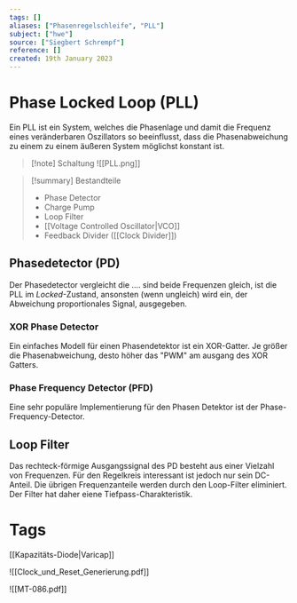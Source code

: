 ```yaml
---
tags: []
aliases: ["Phasenregelschleife", "PLL"]
subject: ["hwe"]
source: ["Siegbert Schrempf"]
reference: []
created: 19th January 2023
---
```


# Phase Locked Loop (PLL)

Ein PLL ist ein System, welches die Phasenlage und damit die Frequenz eines veränderbaren Oszillators so beeinflusst, dass die Phasenabweichung zu einem zu einem äußeren System möglichst konstant ist. 

> [!note] Schaltung
> ![[PLL.png]]

> [!summary] Bestandteile
> - Phase Detector
> - Charge Pump
> - Loop Filter
> - [[Voltage Controlled Oscillator|VCO]]
> - Feedback Divider ([[Clock Divider]])

## Phasedetector (PD)
Der Phasedetector vergleicht die .... sind beide Frequenzen gleich, ist die PLL im *Locked*-Zustand, ansonsten (wenn ungleich) wird ein, der Abweichung proportionales Signal, ausgegeben.

### XOR Phase Detector
Ein einfaches Modell für einen Phasendetektor ist ein XOR-Gatter.
Je größer die Phasenabweichung, desto höher das "PWM" am ausgang des XOR Gatters.

### Phase Frequency Detector (PFD)
Eine sehr populäre Implementierung für den Phasen Detektor ist der Phase-Frequency-Detector.

## Loop Filter
Das rechteck-förmige Ausgangssignal des PD besteht aus einer Vielzahl von Frequenzen.
Für den Regelkreis interessant ist jedoch nur sein DC-Anteil. Die übrigen Frequenzanteile werden durch den Loop-Filter eliminiert. Der Filter hat daher eiene Tiefpass-Charakteristik.

# Tags
[[Kapazitäts-Diode|Varicap]]


![[Clock_und_Reset_Generierung.pdf]]

![[MT-086.pdf]]